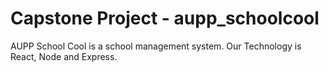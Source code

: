 # Capstone Project - aupp_schoolcool
AUPP School Cool is a school management system. Our Technology is React, Node and Express.
